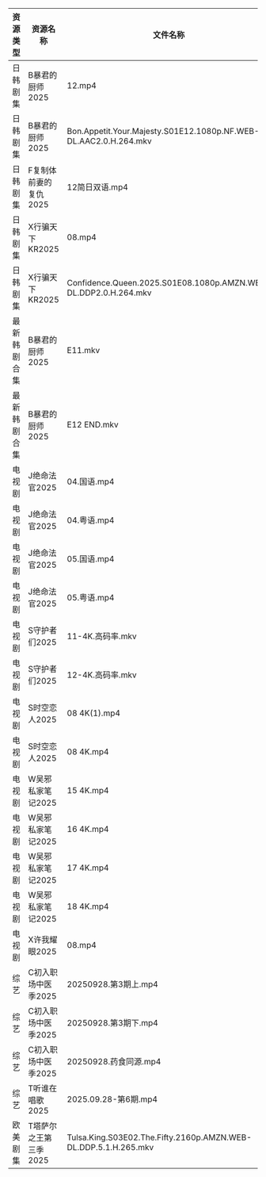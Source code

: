 | 资源类型   | 资源名称          | 文件名称                                                             | 分享链接                                 | 更新时间                |
| ------ | ------------- | ---------------------------------------------------------------- | ------------------------------------ | ------------------- |
| 日韩剧集   | B暴君的厨师2025    | 12.mp4                                                           | https://pan.quark.cn/s/7f659879c212  | 2025-09-29 07:25:32 |
| 日韩剧集   | B暴君的厨师2025    | Bon.Appetit.Your.Majesty.S01E12.1080p.NF.WEB-DL.AAC2.0.H.264.mkv | https://pan.quark.cn/s/7f659879c212  | 2025-09-29 07:25:28 |
| 日韩剧集   | F复制体前妻的复仇2025 | 12简日双语.mp4                                                       | https://pan.quark.cn/s/09f96103ee49  | 2025-09-29 07:27:20 |
| 日韩剧集   | X行骗天下KR2025   | 08.mp4                                                           | https://pan.quark.cn/s/463fe5d8abf1  | 2025-09-29 07:35:53 |
| 日韩剧集   | X行骗天下KR2025   | Confidence.Queen.2025.S01E08.1080p.AMZN.WEB-DL.DDP2.0.H.264.mkv  | https://pan.quark.cn/s/463fe5d8abf1  | 2025-09-29 07:35:50 |
| 最新韩剧合集 | B暴君的厨师2025    | E11.mkv                                                          | https://www.alipan.com/s/VeyARgABVY7 | 2025-09-29 07:58:07 |
| 最新韩剧合集 | B暴君的厨师2025    | E12 END.mkv                                                      | https://www.alipan.com/s/VeyARgABVY7 | 2025-09-29 07:58:06 |
| 电视剧    | J绝命法官2025     | 04.国语.mp4                                                        | https://www.alipan.com/s/XFZgThTuhqe | 2025-09-29 14:58:22 |
| 电视剧    | J绝命法官2025     | 04.粤语.mp4                                                        | https://www.alipan.com/s/XFZgThTuhqe | 2025-09-29 14:58:21 |
| 电视剧    | J绝命法官2025     | 05.国语.mp4                                                        | https://www.alipan.com/s/XFZgThTuhqe | 2025-09-29 14:58:21 |
| 电视剧    | J绝命法官2025     | 05.粤语.mp4                                                        | https://www.alipan.com/s/XFZgThTuhqe | 2025-09-29 14:58:20 |
| 电视剧    | S守护者们2025     | 11-4K.高码率.mkv                                                    | https://pan.quark.cn/s/5ecbcd4ead7e  | 2025-09-29 07:32:47 |
| 电视剧    | S守护者们2025     | 12-4K.高码率.mkv                                                    | https://pan.quark.cn/s/5ecbcd4ead7e  | 2025-09-29 07:32:50 |
| 电视剧    | S时空恋人2025     | 08 4K(1).mp4                                                     | https://www.alipan.com/s/3j66jFaEhvh | 2025-09-29 14:58:33 |
| 电视剧    | S时空恋人2025     | 08 4K.mp4                                                        | https://www.alipan.com/s/3j66jFaEhvh | 2025-09-29 14:58:33 |
| 电视剧    | W吴邪私家笔记2025   | 15 4K.mp4                                                        | https://www.alipan.com/s/p2dd7WbN2NT | 2025-09-29 14:58:46 |
| 电视剧    | W吴邪私家笔记2025   | 16 4K.mp4                                                        | https://www.alipan.com/s/p2dd7WbN2NT | 2025-09-29 14:58:45 |
| 电视剧    | W吴邪私家笔记2025   | 17 4K.mp4                                                        | https://www.alipan.com/s/p2dd7WbN2NT | 2025-09-29 14:58:45 |
| 电视剧    | W吴邪私家笔记2025   | 18 4K.mp4                                                        | https://www.alipan.com/s/p2dd7WbN2NT | 2025-09-29 14:58:44 |
| 电视剧    | X许我耀眼2025     | 08.mp4                                                           | https://www.alipan.com/s/kZBrzfKxPFa | 2025-09-29 07:59:04 |
| 综艺     | C初入职场中医季2025  | 20250928.第3期上.mp4                                                | https://pan.quark.cn/s/869074432f49  | 2025-09-29 07:25:57 |
| 综艺     | C初入职场中医季2025  | 20250928.第3期下.mp4                                                | https://pan.quark.cn/s/869074432f49  | 2025-09-29 07:25:54 |
| 综艺     | C初入职场中医季2025  | 20250928.药食同源.mp4                                                | https://pan.quark.cn/s/869074432f49  | 2025-09-29 07:26:00 |
| 综艺     | T听谁在唱歌2025    | 2025.09.28-第6期.mp4                                               | https://pan.quark.cn/s/2bde1dede512  | 2025-09-29 07:41:26 |
| 欧美剧集   | T塔萨尔之王第三季2025 | Tulsa.King.S03E02.The.Fifty.2160p.AMZN.WEB-DL.DDP.5.1.H.265.mkv  | https://pan.quark.cn/s/cee11768a3f4  | 2025-09-29 07:33:26 |
